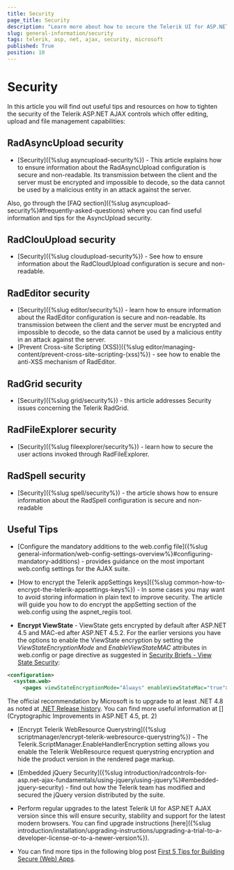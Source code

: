 ```yaml
---
title: Security
page_title: Security
description: "Learn more about how to secure the Telerik UI for ASP.NET AJAX controls and your ASP.NET Web Forms app."
slug: general-information/security
tags: telerik, asp, net, ajax, security, microsoft
published: True
position: 10
---
```


# Security

In this article you will find out useful tips and resources on how to tighten the security of the Telerik ASP.NET AJAX controls which offer editing, upload and file management capabilities:



## RadAsyncUpload security

* [Security]({%slug asyncupload-security%}) - This article explains how to ensure information about the RadAsyncUpload configuration is secure and non-readable. Its transmission between the client and the server must be encrypted and impossible to decode, so the data cannot be used by a malicious entity in an attack against the server.

Also, go through the [FAQ section]({%slug asyncupload-security%}#frequently-asked-questions) where you can find useful information and tips for the AsyncUpload security.

## RadClouUpload security

* [Security]({%slug cloudupload-security%}) - See how to ensure information about the RadCloudUpload configuration is secure and non-readable.

## RadEditor security

* [Security]({%slug editor/security%}) - learn how to ensure information about the RadEditor configuration is secure and non-readable. Its transmission between the client and the server must be encrypted and impossible to decode, so the data cannot be used by a malicious entity in an attack against the server.
* [Prevent Cross-site Scripting (XSS)]({%slug editor/managing-content/prevent-cross-site-scripting-(xss)%}) - see how to enable the anti-XSS mechanism of RadEditor.

## RadGrid security

* [Security]({%slug grid/security%}) - this article addresses Security issues concerning the Telerik RadGrid.


## RadFileExplorer security

* [Security]({%slug fileexplorer/security%}) - learn how to  secure the user actions invoked through RadFileExplorer.

## RadSpell security

* [Security]({%slug spell/security%}) - the article shows how to ensure information about the RadSpell configuration is secure and non-readable


## Useful Tips

* [Configure the mandatory additions to the web.config file]({%slug general-information/web-config-settings-overview%}#configuring-mandatory-additions) - provides guidance on the most important web.config settings for the AJAX suite.

* [How to encrypt the Telerik appSettings keys]({%slug common-how-to-encrypt-the-telerik-appsettings-keys%}) - In some cases you may want to avoid storing information in plain text to improve security. The article will guide you how to do encrypt the appSetting section of the web.config using the aspnet_regiis tool.

* **Encrypt ViewState** - ViewState gets encrypted by default after ASP.NET 4.5 and MAC-ed after ASP.NET 4.5.2. For the earlier versions you have the options to enable the ViewState encryption by setting the *ViewStateEncryptionMode* and *EnableViewStateMAC* attributes in web.config or page directive as suggested in [Security Briefs - View State Security](https://learn.microsoft.com/en-us/archive/msdn-magazine/2010/july/security-briefs-view-state-security):

 ````XML
<configuration>
   <system.web>
      <pages viewStateEncryptionMode="Always" enableViewStateMac="true">
````

The official recommendation by Microsoft is to upgrade to at least .NET 4.8 as noted at [.NET Release history](https://dotnet.microsoft.com/en-us/learn/dotnet/what-is-dotnet-framework). You can find more useful information at [](Cryptographic Improvements in ASP.NET 4.5, pt. 2)

* [Encrypt Telerik WebResource Querystring]({%slug scriptmanager/encrypt-telerik-webresource-querystring%}) - The Telerik.ScriptManager.EnableHandlerEncryption setting allows you enable the Telerik WebResource request querystring encryption and hide the product version in the rendered page markup.

* [Embedded jQuery Security]({%slug introduction/radcontrols-for-asp.net-ajax-fundamentals/using-jquery/using-jquery%}#embedded-jquery-security) - find out how the Telerik team has modified and secured the jQuery version distributed by the suite. 

* Perform regular upgrades to the latest Telerik UI for ASP.NET AJAX version since this will ensure security, stability and support for the latest modern browsers. You can find upgrade instructions [here]({%slug introduction/installation/upgrading-instructions/upgrading-a-trial-to-a-developer-license-or-to-a-newer-version%}). 

* You can find more tips in the following blog post [First 5 Tips for Building Secure (Web) Apps](https://www.telerik.com/blogs/first-5-tips-for-building-secure-web-apps).

      